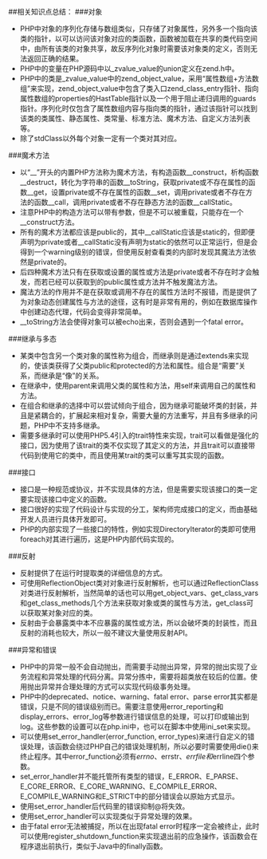 ##相关知识点总结：
###对象
* PHP中对象的序列化存储与数组类似，只存储了对象属性，另外多一个指向该类的指针，以可以访问该对象对应的类函数，函数被加载在共享的类代码空间中，由所有该类的对象共享，故反序列化对象时需要该对象类的定义，否则无法返回正确的结果。
* PHP中的变量在PHP源码中以_zvalue_value的union定义在zend.h中。
* PHP中的类是_zvalue_value中的zend_object_value，采用“属性数组+方法数组”来实现，zend_object_value中包含了类入口zend_class_entry指针、指向属性数组的properties的HastTable指针以及一个用于阻止递归调用的guards指针。序列化时仅包含了属性数组内容与指向类的指针，通过该指针可以找到该类的类属性、静态属性、类常量、标准方法、魔术方法、自定义方法列表等。
* 除了stdClass以外每个对象一定有一个类对其对应。
  
###魔术方法
* 以“__”开头的内置PHP方法称为魔术方法，有构造函数__construct，析构函数__destruct，转化为字符串的函数__toString，获取private或不存在属性的函数__get，设置private或不存在属性的函数__set，调用private或者不存在方法的函数__call，调用private或者不存在静态方法的函数__callStatic。
* 注意PHP中的构造方法可以带有参数，但是不可以被重载，只能存在一个__construct方法。
* 所有的魔术方法都应该是public的，其中__callStatic应该是static的，但即便声明为private或者__callStatic没有声明为static的依然可以正常运行，但是会得到一个warning级别的错误，但使用反射查看类的内部时发现其魔法方法依然是private的。
* 后四种魔术方法只有在获取或设置的属性或方法是private或者不存在时才会触发，而若已经可以获取到的public属性或方法并不触发魔法方法。
* 魔法方法的作用并不是在获取或调用不存在的属性方法时不报错，而是提供了为对象动态创建属性与方法的途径，这有时是非常有用的，例如在数据库操作中创建动态代理，代码会变得非常简单。
* __toString方法会使得对象可以被echo出来，否则会遇到一个fatal error。
  
###继承与多态
* 某类中包含另一个类对象的属性称为组合，而继承则是通过extends来实现的，使该类获得了父类public和protected的方法和属性。组合是“需要”关系，而继承是“像”的关系。
* 在继承中，使用parent来调用父类的属性和方法，用self来调用自己的属性和方法。
* 在组合和继承的选择中可以尝试倾向于组合，因为继承可能破坏类的封装，并且是紧耦合的，扩展起来相对复杂，需要大量的方法重写，并且有多继承的问题，PHP中不支持多继承。
* 需要多继承时可以使用PHP5.4引入的trait特性来实现，trait可以看做是强化的接口，因为使用了该trait的类不仅实现了其定义的方法，并且trait可以直接带代码到使用它的类中，而且使用某trait的类可以重写其实现的函数。
  
###接口
* 接口是一种规范或协议，并不实现具体的方法，但是需要实现该接口的类一定要实现该接口中定义的函数。
* 接口很好的实现了代码设计与实现的分工，架构师完成接口的定义，而由基础开发人员进行具体开发即可。
* PHP的内部实现了一些接口的特性，例如实现DirectoryIterator的类即可使用foreach对其进行遍历，这是PHP内部代码实现的。
  
###反射
* 反射提供了在运行时提取类的详细信息的方式。
* 可使用ReflectionObject类对对象进行反射解析，也可以通过ReflectionClass对类进行反射解析，当然简单的话也可以用get_object_vars、get_class_vars和get_class_methods几个方法来获取对象或类的属性与方法，get_class可以获取某对象对应的类。
* 反射由于会暴露类中本不应暴露的属性或方法，所以会破坏类的封装性，而且反射的消耗也较大，所以一般不建议大量使用反射API。
  
###异常和错误
* PHP中的异常一般不会自动抛出，而需要手动抛出异常，异常的抛出实现了业务流程和异常处理的代码分离。异常分拣中，需要将超类放在较后的位置。使用抛出异常并合理处理的方式可以实现代码级事务处理。
* PHP中的deprecated、notice、warning、fatal error、parse error其实都是错误，只是不同的错误级别而已。需要注意使用error_reporting和display_errors、error_log等参数进行错误信息的处理，可以打印或输出到log。这些参数的设置可以在php.ini中，也可以在脚本中使用ini_set来实现。
* 可以使用set_error_handler(error_function, error_types)来进行自定义的错误处理，该函数会绕过PHP自己的错误处理机制，所以必要时需要使用die()来终止程序。其中error_function必须有$errno、$errstr、$errfile和$errline四个参数。
* set_error_handler并不能托管所有类型的错误，E_ERROR、E_PARSE、E_CORE_ERROR、E_CORE_WARNING、E_COMPILE_ERROR、E_COMPILE_WARNING和E_STRICT中的部分错误会以原始方式显示。
* 使用set_error_handler后代码里的错误抑制@将失效。
* 使用set_error_handler可以实现类似于异常处理的效果。
* 由于fatal error无法被捕捉，所以在出现fatal error时程序一定会被终止，此时可以使用register_shutdown_function来实现退出前的应急操作，该函数会在程序退出前执行，类似于Java中的finally函数。
  